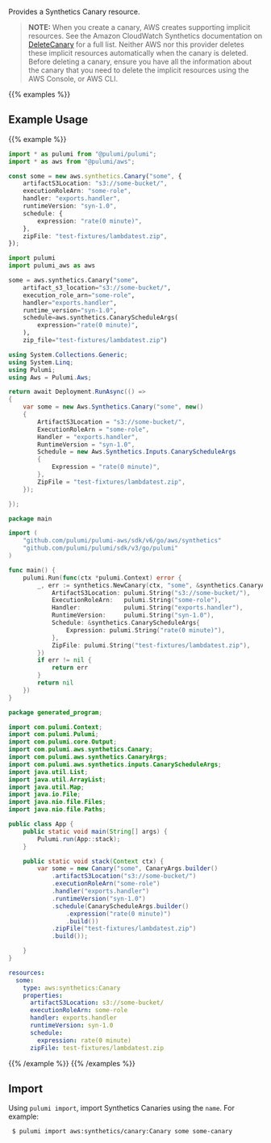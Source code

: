 Provides a Synthetics Canary resource.

> **NOTE:** When you create a canary, AWS creates supporting implicit resources. See the Amazon CloudWatch Synthetics documentation on [DeleteCanary](https://docs.aws.amazon.com/AmazonSynthetics/latest/APIReference/API_DeleteCanary.html) for a full list. Neither AWS nor this provider deletes these implicit resources automatically when the canary is deleted. Before deleting a canary, ensure you have all the information about the canary that you need to delete the implicit resources using the AWS Console, or AWS CLI.

{{% examples %}}
## Example Usage
{{% example %}}

```typescript
import * as pulumi from "@pulumi/pulumi";
import * as aws from "@pulumi/aws";

const some = new aws.synthetics.Canary("some", {
    artifactS3Location: "s3://some-bucket/",
    executionRoleArn: "some-role",
    handler: "exports.handler",
    runtimeVersion: "syn-1.0",
    schedule: {
        expression: "rate(0 minute)",
    },
    zipFile: "test-fixtures/lambdatest.zip",
});
```
```python
import pulumi
import pulumi_aws as aws

some = aws.synthetics.Canary("some",
    artifact_s3_location="s3://some-bucket/",
    execution_role_arn="some-role",
    handler="exports.handler",
    runtime_version="syn-1.0",
    schedule=aws.synthetics.CanaryScheduleArgs(
        expression="rate(0 minute)",
    ),
    zip_file="test-fixtures/lambdatest.zip")
```
```csharp
using System.Collections.Generic;
using System.Linq;
using Pulumi;
using Aws = Pulumi.Aws;

return await Deployment.RunAsync(() => 
{
    var some = new Aws.Synthetics.Canary("some", new()
    {
        ArtifactS3Location = "s3://some-bucket/",
        ExecutionRoleArn = "some-role",
        Handler = "exports.handler",
        RuntimeVersion = "syn-1.0",
        Schedule = new Aws.Synthetics.Inputs.CanaryScheduleArgs
        {
            Expression = "rate(0 minute)",
        },
        ZipFile = "test-fixtures/lambdatest.zip",
    });

});
```
```go
package main

import (
	"github.com/pulumi/pulumi-aws/sdk/v6/go/aws/synthetics"
	"github.com/pulumi/pulumi/sdk/v3/go/pulumi"
)

func main() {
	pulumi.Run(func(ctx *pulumi.Context) error {
		_, err := synthetics.NewCanary(ctx, "some", &synthetics.CanaryArgs{
			ArtifactS3Location: pulumi.String("s3://some-bucket/"),
			ExecutionRoleArn:   pulumi.String("some-role"),
			Handler:            pulumi.String("exports.handler"),
			RuntimeVersion:     pulumi.String("syn-1.0"),
			Schedule: &synthetics.CanaryScheduleArgs{
				Expression: pulumi.String("rate(0 minute)"),
			},
			ZipFile: pulumi.String("test-fixtures/lambdatest.zip"),
		})
		if err != nil {
			return err
		}
		return nil
	})
}
```
```java
package generated_program;

import com.pulumi.Context;
import com.pulumi.Pulumi;
import com.pulumi.core.Output;
import com.pulumi.aws.synthetics.Canary;
import com.pulumi.aws.synthetics.CanaryArgs;
import com.pulumi.aws.synthetics.inputs.CanaryScheduleArgs;
import java.util.List;
import java.util.ArrayList;
import java.util.Map;
import java.io.File;
import java.nio.file.Files;
import java.nio.file.Paths;

public class App {
    public static void main(String[] args) {
        Pulumi.run(App::stack);
    }

    public static void stack(Context ctx) {
        var some = new Canary("some", CanaryArgs.builder()        
            .artifactS3Location("s3://some-bucket/")
            .executionRoleArn("some-role")
            .handler("exports.handler")
            .runtimeVersion("syn-1.0")
            .schedule(CanaryScheduleArgs.builder()
                .expression("rate(0 minute)")
                .build())
            .zipFile("test-fixtures/lambdatest.zip")
            .build());

    }
}
```
```yaml
resources:
  some:
    type: aws:synthetics:Canary
    properties:
      artifactS3Location: s3://some-bucket/
      executionRoleArn: some-role
      handler: exports.handler
      runtimeVersion: syn-1.0
      schedule:
        expression: rate(0 minute)
      zipFile: test-fixtures/lambdatest.zip
```
{{% /example %}}
{{% /examples %}}

## Import

Using `pulumi import`, import Synthetics Canaries using the `name`. For example:

```sh
 $ pulumi import aws:synthetics/canary:Canary some some-canary
```
 